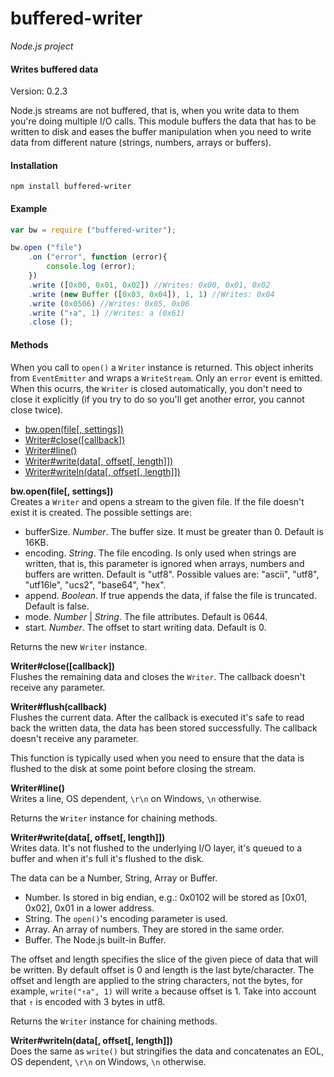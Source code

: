buffered-writer
===============

_Node.js project_

#### Writes buffered data ####

Version: 0.2.3

Node.js streams are not buffered, that is, when you write data to them you're doing multiple I/O calls. This module buffers the data that has to be written to disk and eases the buffer manipulation when you need to write data from different nature (strings, numbers, arrays or buffers).

#### Installation ####

```
npm install buffered-writer
```

#### Example ####

```javascript
var bw = require ("buffered-writer");

bw.open ("file")
	.on ("error", function (error){
		console.log (error);
	})
	.write ([0x00, 0x01, 0x02]) //Writes: 0x00, 0x01, 0x02
	.write (new Buffer ([0x03, 0x04]), 1, 1) //Writes: 0x04
	.write (0x0506) //Writes: 0x05, 0x06
	.write ("↑a", 1) //Writes: a (0x61)
	.close ();
```

#### Methods ####

When you call to `open()` a `Writer` instance is returned. This object inherits from `EventEmitter` and wraps a `WriteStream`. Only an `error` event is emitted. When this ocurrs, the `Writer` is closed automatically, you don't need to close it explicitly (if you try to do so you'll get another error, you cannot close twice).

- [bw.open(file[, settings])](#open)
- [Writer#close([callback])](#close)
- [Writer#line()](#line)
- [Writer#write(data[, offset[, length]])](#write)
- [Writer#writeln(data[, offset[, length]])](#writeln)

<a name="open"></a>
__bw.open(file[, settings])__  
Creates a `Writer` and opens a stream to the given file. If the file doesn't exist it is created. The possible settings are:

- bufferSize. _Number_. The buffer size. It must be greater than 0. Default is 16KB.
- encoding. _String_. The file encoding. Is only used when strings are written, that is, this parameter is ignored when arrays, numbers and buffers are written. Default is "utf8". Possible values are: "ascii", "utf8", "utf16le", "ucs2", "base64", "hex".
- append. _Boolean_. If true appends the data, if false the file is truncated. Default is false.
- mode. _Number_ | _String_. The file attributes. Default is 0644.
- start. _Number_. The offset to start writing data. Default is 0.

Returns the new `Writer` instance.

<a name="close"></a>
__Writer#close([callback])__  
Flushes the remaining data and closes the `Writer`. The callback doesn't receive any parameter.

<a name="flush"></a>
__Writer#flush(callback)__  
Flushes the current data. After the callback is executed it's safe to read back the written data, the data has been stored successfully. The callback doesn't receive any parameter.

This function is typically used when you need to ensure that the data is flushed to the disk at some point before closing the stream.

<a name="line"></a>
__Writer#line()__  
Writes a line, OS dependent, `\r\n` on Windows, `\n` otherwise.

Returns the `Writer` instance for chaining methods.

<a name="write"></a>
__Writer#write(data[, offset[, length]])__  
Writes data. It's not flushed to the underlying I/O layer, it's queued to a buffer and when it's full it's flushed to the disk.

The data can be a Number, String, Array or Buffer.
- Number. Is stored in big endian, e.g.: 0x0102  will be stored as [0x01, 0x02], 0x01 in a lower address.
- String. The `open()`'s encoding parameter is used.
- Array. An array of numbers. They are stored in the same order.
- Buffer. The Node.js built-in Buffer.

The offset and length specifies the slice of the given piece of data that will be written. By default offset is 0 and length is the last byte/character. The offset and length are applied to the string characters, not the bytes, for example, `write("↑a", 1)` will write `a` because offset is 1. Take into account that `↑` is encoded with 3 bytes in utf8.

Returns the `Writer` instance for chaining methods.

<a name="writeln"></a>
__Writer#writeln(data[, offset[, length]])__  
Does the same as `write()` but stringifies the data and concatenates an EOL, OS dependent, `\r\n` on Windows, `\n` otherwise.